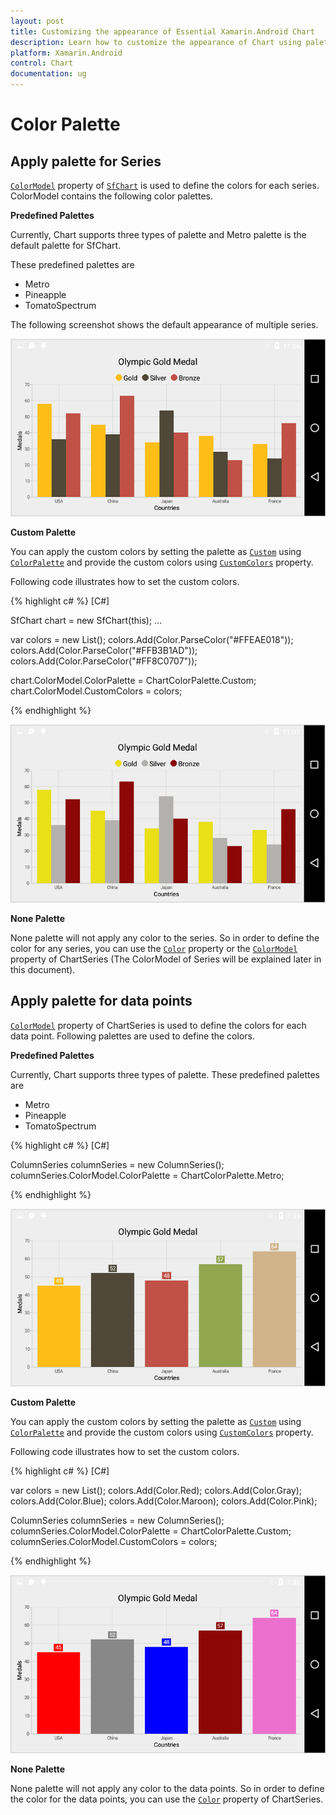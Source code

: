 ```yaml
---
layout: post
title: Customizing the appearance of Essential Xamarin.Android Chart
description: Learn how to customize the appearance of Chart using palettes.
platform: Xamarin.Android
control: Chart
documentation: ug
---
```


# Color Palette

## Apply palette for Series

[`ColorModel`](http://help.syncfusion.com/cr/cref_files/xamarin-android/sfchart/Syncfusion.SfChart.Android~Com.Syncfusion.Charts.SfChart~ColorModel.html) property of [`SfChart`](http://help.syncfusion.com/cr/cref_files/xamarin-android/sfchart/Syncfusion.SfChart.Android~Com.Syncfusion.Charts.SfChart.html) is used to define the colors for each series. ColorModel contains the following color palettes.

**Predefined Palettes**

Currently, Chart supports three types of palette and Metro palette is the default palette for SfChart.

These predefined palettes are

* Metro
* Pineapple
* TomatoSpectrum

 The following screenshot shows the default appearance of multiple series.

![](appearance_images/appearance_img1.png)

**Custom Palette**

You can apply the custom colors by setting the palette as [`Custom`](http://help.syncfusion.com/cr/cref_files/xamarin-android/sfchart/Syncfusion.SfChart.Android~Com.Syncfusion.Charts.Enums.ChartColorPalette_members.html) using [`ColorPalette`](http://help.syncfusion.com/cr/cref_files/xamarin-android/sfchart/Syncfusion.SfChart.Android~Com.Syncfusion.Charts.Enums.ChartColorPalette.html) and provide the custom colors using [`CustomColors`](http://help.syncfusion.com/cr/cref_files/xamarin-android/sfchart/Syncfusion.SfChart.Android~Com.Syncfusion.Charts.ChartColorModel~CustomColors.html) property.

Following code illustrates how to set the custom colors.

{% highlight c# %} 
[C#]

SfChart chart = new SfChart(this);
...

var colors = new List<Color>();
colors.Add(Color.ParseColor("#FFEAE018"));
colors.Add(Color.ParseColor("#FFB3B1AD"));
colors.Add(Color.ParseColor("#FF8C0707"));

chart.ColorModel.ColorPalette = ChartColorPalette.Custom;
chart.ColorModel.CustomColors = colors;

{% endhighlight %}

![](appearance_images/appearance_img2.png)

**None Palette**

None palette will not apply any color to the series. So in order to define the color for any series, you can use the [`Color`](http://help.syncfusion.com/cr/cref_files/xamarin-android/sfchart/Syncfusion.SfChart.Android~Com.Syncfusion.Charts.ChartSeries~Color.html) property or the [`ColorModel`](http://help.syncfusion.com/cr/cref_files/xamarin-android/sfchart/Syncfusion.SfChart.Android~Com.Syncfusion.Charts.ChartSeries~ColorModel.html) property of ChartSeries (The ColorModel of Series will be explained later in this document).

## Apply palette for data points

[`ColorModel`](http://help.syncfusion.com/cr/cref_files/xamarin-android/sfchart/Syncfusion.SfChart.Android~Com.Syncfusion.Charts.ChartSeries~ColorModel.html) property of ChartSeries is used to define the colors for each data point. Following palettes are used to define the colors.

**Predefined Palettes**

Currently, Chart supports three types of palette. These predefined palettes are

* Metro
* Pineapple
* TomatoSpectrum

{% highlight c# %} 
[C#]

ColumnSeries columnSeries = new ColumnSeries();
columnSeries.ColorModel.ColorPalette = ChartColorPalette.Metro;

{% endhighlight %}

![](appearance_images/appearance_img3.png)

**Custom Palette**

You can apply the custom colors by setting the palette as [`Custom`](http://help.syncfusion.com/cr/cref_files/xamarin-android/sfchart/Syncfusion.SfChart.Android~Com.Syncfusion.Charts.Enums.ChartColorPalette_members.html) using [`ColorPalette`](http://help.syncfusion.com/cr/cref_files/xamarin-android/sfchart/Syncfusion.SfChart.Android~Com.Syncfusion.Charts.ChartColorModel~ColorPalette.html) and provide the custom colors using [`CustomColors`](http://help.syncfusion.com/cr/cref_files/xamarin-android/sfchart/Syncfusion.SfChart.Android~Com.Syncfusion.Charts.ChartColorModel~CustomColors.html) property.

Following code illustrates how to set the custom colors.

{% highlight c# %} 
[C#]

var colors = new List<Color>();
colors.Add(Color.Red);
colors.Add(Color.Gray);
colors.Add(Color.Blue);
colors.Add(Color.Maroon);
colors.Add(Color.Pink);

ColumnSeries columnSeries = new ColumnSeries();
columnSeries.ColorModel.ColorPalette = ChartColorPalette.Custom;
columnSeries.ColorModel.CustomColors = colors;

{% endhighlight %}

![](appearance_images/appearance_img4.png)

**None Palette**

None palette will not apply any color to the data points. So in order to define the color for the data points, you can use the [`Color`](http://help.syncfusion.com/cr/cref_files/xamarin-android/sfchart/Syncfusion.SfChart.Android~Com.Syncfusion.Charts.ChartSeries~Color.html) property of ChartSeries.